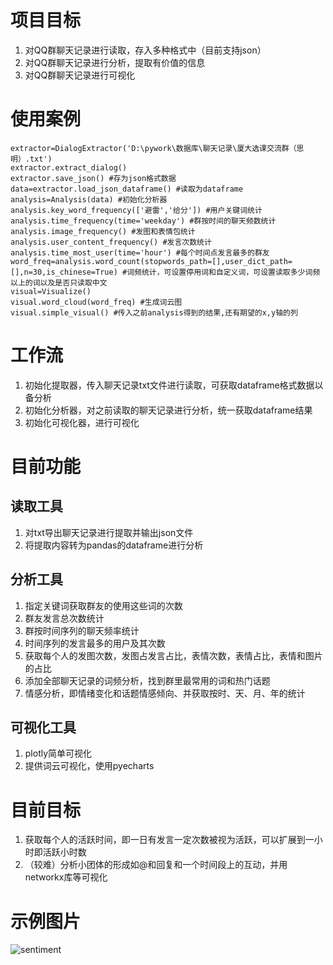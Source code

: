 # 项目目标
1. 对QQ群聊天记录进行读取，存入多种格式中（目前支持json）
2. 对QQ群聊天记录进行分析，提取有价值的信息
3. 对QQ群聊天记录进行可视化

# 使用案例
```
extractor=DialogExtractor('D:\pywork\数据库\聊天记录\厦大选课交流群（思明）.txt')
extractor.extract_dialog()
extractor.save_json() #存为json格式数据
data=extractor.load_json_dataframe() #读取为dataframe
analysis=Analysis(data) #初始化分析器
analysis.key_word_frequency(['避雷','给分']) #用户关键词统计
analysis.time_frequency(time='weekday') #群按时间的聊天频数统计
analysis.image_frequency() #发图和表情包统计
analysis.user_content_frequency() #发言次数统计
analysis.time_most_user(time='hour') #每个时间点发言最多的群友
word_freq=analysis.word_count(stopwords_path=[],user_dict_path=[],n=30,is_chinese=True) #词频统计，可设置停用词和自定义词，可设置读取多少词频以上的词以及是否只读取中文
visual=Visualize()
visual.word_cloud(word_freq) #生成词云图
visual.simple_visual() #传入之前analysis得到的结果,还有期望的x,y轴的列
```
# 工作流
1. 初始化提取器，传入聊天记录txt文件进行读取，可获取dataframe格式数据以备分析
2. 初始化分析器，对之前读取的聊天记录进行分析，统一获取dataframe结果
3. 初始化可视化器，进行可视化
# 目前功能
## 读取工具
1. 对txt导出聊天记录进行提取并输出json文件
2. 将提取内容转为pandas的dataframe进行分析
## 分析工具
1. 指定关键词获取群友的使用这些词的次数
2. 群友发言总次数统计
3. 群按时间序列的聊天频率统计
4. 时间序列的发言最多的用户及其次数
5. 获取每个人的发图次数，发图占发言占比，表情次数，表情占比，表情和图片的占比
6. 添加全部聊天记录的词频分析，找到群里最常用的词和热门话题
7. 情感分析，即情绪变化和话题情感倾向、并获取按时、天、月、年的统计
## 可视化工具
1. plotly简单可视化
2. 提供词云可视化，使用pyecharts

# 目前目标
1. 获取每个人的活跃时间，即一日有发言一定次数被视为活跃，可以扩展到一小时即活跃小时数
3. （较难）分析小团体的形成如@和回复和一个时间段上的互动，并用networkx库等可视化

# 示例图片
![sentiment](https://github.com/usamimeri/QQLog/blob/main/images/junpei.png)
